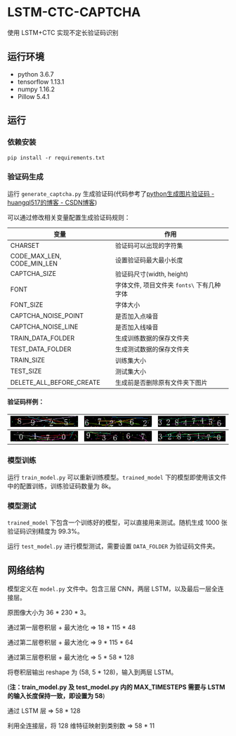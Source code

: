 # LSTM-CTC-CAPTCHA

使用 LSTM+CTC 实现不定长验证码识别

## 运行环境

- python 3.6.7
- tensorflow 1.13.1
- numpy 1.16.2
- Pillow 5.4.1

## 运行

### 依赖安装

```shell
pip install -r requirements.txt
```

### 验证码生成

运行 `generate_captcha.py` 生成验证码(代码参考了[python生成图片验证码 - huangql517的博客 - CSDN博客](https://blog.csdn.net/huangql517/article/details/81508912))

可以通过修改相关变量配置生成验证码规则：

|变量|作用|
|--|--|
|CHARSET|验证码可以出现的字符集|
|CODE_MAX_LEN, CODE_MIN_LEN|设置验证码最大最小长度|
|CAPTCHA_SIZE|验证码尺寸(width, height)|
|FONT|字体文件, 项目文件夹 `fonts\` 下有几种字体|
|FONT_SIZE|字体大小|
|CAPTCHA_NOISE_POINT|是否加入点噪音|
|CAPTCHA_NOISE_LINE|是否加入线噪音|
|TRAIN_DATA_FOLDER|生成训练数据的保存文件夹|
|TEST_DATA_FOLDER|生成测试数据的保存文件夹|
|TRAIN_SIZE|训练集大小|
|TEST_SIZE|测试集大小|
|DELETE_ALL_BEFORE_CREATE|生成前是否删除原有文件夹下图片|

#### 验证码样例：

| ![captcha](https://github.com/PencilCl/lstm-ctc-captcha/blob/master/captcha/8925.png)| ![captcha](https://github.com/PencilCl/lstm-ctc-captcha/blob/master/captcha/672362.png) | ![captcha](https://github.com/PencilCl/lstm-ctc-captcha/blob/master/captcha/32847456.png) |
|--|--|--|
| ![captcha](https://github.com/PencilCl/lstm-ctc-captcha/blob/master/captcha/0170.png)| ![captcha](https://github.com/PencilCl/lstm-ctc-captcha/blob/master/captcha/93667.png) | ![captcha](https://github.com/PencilCl/lstm-ctc-captcha/blob/master/captcha/3285170.png) |

### 模型训练

运行 `train_model.py` 可以重新训练模型。`trained_model` 下的模型即使用该文件中的配置训练，训练验证码数量为 8k。

### 模型测试

`trained_model` 下包含一个训练好的模型，可以直接用来测试。随机生成 1000 张验证码识别精度为 99.3%。

运行 `test_model.py` 进行模型测试，需要设置 `DATA_FOLDER` 为验证码文件夹。

## 网络结构

模型定义在 `model.py` 文件中。包含三层 CNN，两层 LSTM，以及最后一层全连接层。

原图像大小为 36 * 230 * 3。

通过第一层卷积层 + 最大池化 => 18 * 115 * 48

通过第二层卷积层 + 最大池化 => 9 * 115 * 64

通过第三层卷积层 + 最大池化 => 5 * 58 * 128

将卷积层输出 reshape 为 (58, 5 * 128)，输入到两层 LSTM。

(**注：train_model.py 及 test_model.py 内的 MAX_TIMESTEPS 需要与 LSTM 的输入长度保持一致，即设置为 58**)

通过 LSTM 层 => 58 * 128

利用全连接层，将 128 维特征映射到类别数 => 58 * 11
